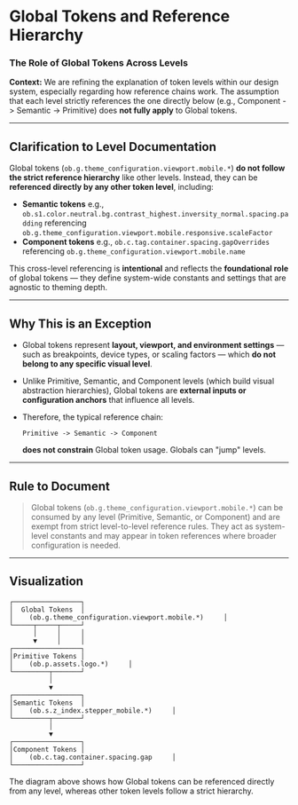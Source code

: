 # Global Tokens and Reference Hierarchy

### **The Role of Global Tokens Across Levels**

**Context:**
We are refining the explanation of token levels within our design system, especially regarding how reference chains work. The assumption that each level strictly references the one directly below (e.g., Component -> Semantic -> Primitive) does **not fully apply** to Global tokens.

---

## **Clarification to Level Documentation**

Global tokens (`ob.g.theme_configuration.viewport.mobile.*`) **do not follow the strict reference hierarchy** like other levels. Instead, they can be **referenced directly by any other token level**, including:

* **Semantic tokens**
  e.g., `ob.s1.color.neutral.bg.contrast_highest.inversity_normal.spacing.padding` referencing `ob.g.theme_configuration.viewport.mobile.responsive.scaleFactor`
* **Component tokens**
  e.g., `ob.c.tag.container.spacing.gapOverrides` referencing `ob.g.theme_configuration.viewport.mobile.name`

This cross-level referencing is **intentional** and reflects the **foundational role** of global tokens — they define system-wide constants and settings that are agnostic to theming depth.

---

## **Why This is an Exception**

* Global tokens represent **layout, viewport, and environment settings** — such as breakpoints, device types, or scaling factors — which **do not belong to any specific visual level**.
* Unlike Primitive, Semantic, and Component levels (which build visual abstraction hierarchies), Global tokens are **external inputs or configuration anchors** that influence all levels.
* Therefore, the typical reference chain:

  ```
  Primitive -> Semantic -> Component
  ```

  **does not constrain** Global token usage. Globals can "jump" levels.

---

## **Rule to Document**

> Global tokens (`ob.g.theme_configuration.viewport.mobile.*`) can be consumed by any level (Primitive, Semantic, or Component) and are exempt from strict level-to-level reference rules. They act as system-level constants and may appear in token references where broader configuration is needed.

---

## **Visualization**

```
┌─────────────────┐
│  Global Tokens  │
│    (ob.g.theme_configuration.viewport.mobile.*)     │
└─────┬─────┬─────┘
      │     │     │
      ▼     │     │
┌─────────────────┐
│Primitive Tokens │
│    (ob.p.assets.logo.*)     │
└─────────┬───────┘
          │
          ▼
┌─────────────────┐
│Semantic Tokens  │
│    (ob.s.z_index.stepper_mobile.*)     │
└─────────┬───────┘
          │
          ▼
┌─────────────────┐
│Component Tokens │
│    (ob.c.tag.container.spacing.gap     │
└─────────────────┘
```

The diagram above shows how Global tokens can be referenced directly from any level, whereas other token levels follow a strict hierarchy.
